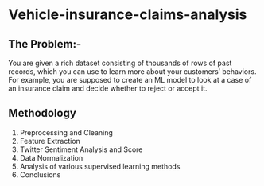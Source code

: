 # Vehicle-insurance-claims-analysis

## The Problem:-

You are given a rich dataset consisting of thousands of rows of past records, which you can use to learn more about your customers’ behaviors. For example, you are supposed to create an ML model to look at a case of an insurance claim and decide whether to reject or accept it.


## Methodology
1. Preprocessing and Cleaning
2. Feature Extraction
3. Twitter Sentiment Analysis and Score
4. Data Normalization
5. Analysis of various supervised learning methods
6. Conclusions
